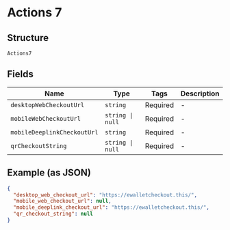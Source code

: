 
# Actions 7

## Structure

`Actions7`

## Fields

| Name | Type | Tags | Description |
|  --- | --- | --- | --- |
| `desktopWebCheckoutUrl` | `string` | Required | - |
| `mobileWebCheckoutUrl` | `string \| null` | Required | - |
| `mobileDeeplinkCheckoutUrl` | `string` | Required | - |
| `qrCheckoutString` | `string \| null` | Required | - |

## Example (as JSON)

```json
{
  "desktop_web_checkout_url": "https://ewalletcheckout.this/",
  "mobile_web_checkout_url": null,
  "mobile_deeplink_checkout_url": "https://ewalletcheckout.this/",
  "qr_checkout_string": null
}
```

